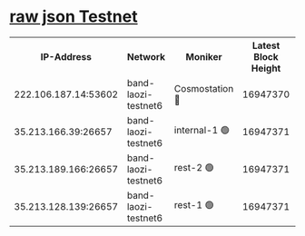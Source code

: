 
[raw json Testnet](https://rpc-check.bandt.stavr.tech/bandt/rpcbandt_result.json)
=

<table><tr><th>IP-Address</th><th>Network</th><th>Moniker</th><th>Latest Block Height</th><th>Earliest Block Height</th><th>Catching Up</th><th>Tx Index</th><th>Voting Power</th><th>Scan Time</th></tr><tr><td>222.106.187.14:53602</td><td>band-laozi-testnet6</td><td>Cosmostation 🔴</td><td>16947370</td><td>16668001</td><td>False</td><td>on</td><td>2203686</td><td>2024-03-19T18:25:36.376168107UTC</td></tr><tr><td>35.213.166.39:26657</td><td>band-laozi-testnet6</td><td>internal-1 🟢</td><td>16947371</td><td>16847371</td><td>False</td><td>on</td><td>0</td><td>2024-03-19T18:25:37.329647354UTC</td></tr><tr><td>35.213.189.166:26657</td><td>band-laozi-testnet6</td><td>rest-2 🟢</td><td>16947371</td><td>16847371</td><td>False</td><td>on</td><td>0</td><td>2024-03-19T18:25:38.237187473UTC</td></tr><tr><td>35.213.128.139:26657</td><td>band-laozi-testnet6</td><td>rest-1 🟢</td><td>16947371</td><td>16847371</td><td>False</td><td>on</td><td>0</td><td>2024-03-19T18:25:39.099444020UTC</td></tr></table>
